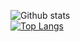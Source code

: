 ![Github stats](https://github-readme-stats.vercel.app/api?username=artegoser)  
[![Top Langs](https://github-readme-stats.vercel.app/api/top-langs/?username=artegoser)](https://github.com/anuraghazra/github-readme-stats)
<!--
**artegoser/artegoser** is a ✨ _special_ ✨ repository because its `README.md` (this file) appears on your GitHub profile.

Here are some ideas to get you started:

- 🔭 I’m currently working on ...
- 🌱 I’m currently learning ...
- 👯 I’m looking to collaborate on ...
- 🤔 I’m looking for help with ...
- 💬 Ask me about ...
- 📫 How to reach me: ...
- 😄 Pronouns: ...
- ⚡ Fun fact: ...
-->
